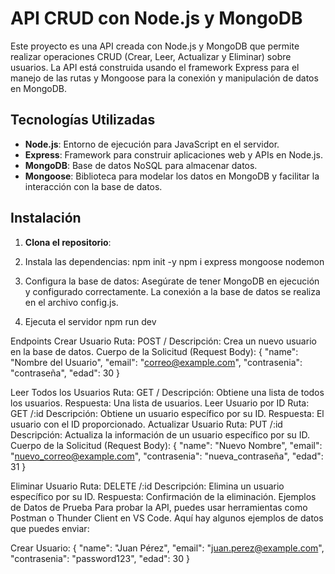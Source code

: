 # API CRUD con Node.js y MongoDB

Este proyecto es una API creada con Node.js y MongoDB que permite realizar operaciones CRUD (Crear, Leer, Actualizar y Eliminar) sobre usuarios. La API está construida usando el framework Express para el manejo de las rutas y Mongoose para la conexión y manipulación de datos en MongoDB.

## Tecnologías Utilizadas

- **Node.js**: Entorno de ejecución para JavaScript en el servidor.
- **Express**: Framework para construir aplicaciones web y APIs en Node.js.
- **MongoDB**: Base de datos NoSQL para almacenar datos.
- **Mongoose**: Biblioteca para modelar los datos en MongoDB y facilitar la interacción con la base de datos.

## Instalación

1. **Clona el repositorio**:
2. Instala las dependencias:
npm init -y
npm i express mongoose nodemon

3. Configura la base de datos: Asegúrate de tener MongoDB en ejecución y configurado correctamente. La conexión a la base de datos se realiza en el archivo config.js.

4. Ejecuta el servidor
npm run dev


Endpoints
Crear Usuario
Ruta: POST /
Descripción: Crea un nuevo usuario en la base de datos.
Cuerpo de la Solicitud (Request Body):
{
  "name": "Nombre del Usuario",
  "email": "correo@example.com",
  "contrasenia": "contraseña",
  "edad": 30
}



Leer Todos los Usuarios
Ruta: GET /
Descripción: Obtiene una lista de todos los usuarios.
Respuesta: Una lista de usuarios.
Leer Usuario por ID
Ruta: GET /:id
Descripción: Obtiene un usuario específico por su ID.
Respuesta: El usuario con el ID proporcionado.
Actualizar Usuario
Ruta: PUT /:id
Descripción: Actualiza la información de un usuario específico por su ID.
Cuerpo de la Solicitud (Request Body):
{
  "name": "Nuevo Nombre",
  "email": "nuevo_correo@example.com",
  "contrasenia": "nueva_contraseña",
  "edad": 31
}


Eliminar Usuario
Ruta: DELETE /:id
Descripción: Elimina un usuario específico por su ID.
Respuesta: Confirmación de la eliminación.
Ejemplos de Datos de Prueba
Para probar la API, puedes usar herramientas como Postman o Thunder Client en VS Code. Aquí hay algunos ejemplos de datos que puedes enviar:

Crear Usuario:
{
  "name": "Juan Pérez",
  "email": "juan.perez@example.com",
  "contrasenia": "password123",
  "edad": 30
}


